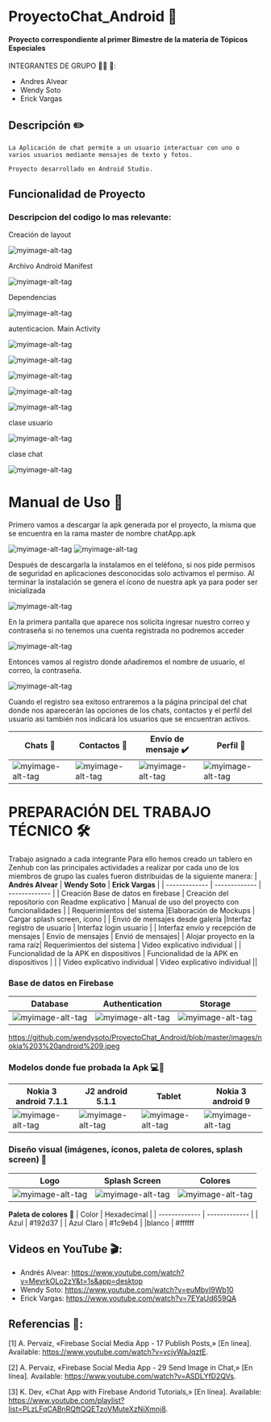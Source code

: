 
# ProyectoChat_Android :iphone:
 #### Proyecto correspondiente al primer Bimestre de la materia de Tópicos Especiales
INTEGRANTES DE GRUPO  :woman::boy: :boy::
- Andres Alvear
- Wendy Soto
- Erick Vargas


## Descripción :pencil2:
```
La Aplicación de chat permite a un usuario interactuar con uno o varios usuarios mediante mensajes de texto y fotos.

Proyecto desarrollado en Android Studio.
```

## Funcionalidad de Proyecto
### Descripcion del codigo lo mas relevante:
Creación de layout

![myimage-alt-tag](https://github.com/wendysoto/ProyectoChat_Android/blob/master/images/layout.jpeg)

Archivo Android Manifest

![myimage-alt-tag](https://github.com/wendysoto/ProyectoChat_Android/blob/master/images/manifest.jpeg)

Dependencias

![myimage-alt-tag](https://github.com/wendysoto/ProyectoChat_Android/blob/master/images/dependencias.jpeg)

autenticacion. Main Activity

![myimage-alt-tag](https://github.com/wendysoto/ProyectoChat_Android/blob/master/images/autenticacion.jpeg)


![myimage-alt-tag](https://github.com/wendysoto/ProyectoChat_Android/blob/master/images/estado%20activo.jpeg)

![myimage-alt-tag](https://github.com/wendysoto/ProyectoChat_Android/blob/master/images/message%20type_text.jpeg)


![myimage-alt-tag](https://github.com/wendysoto/ProyectoChat_Android/blob/master/images/message_type_image.jpeg)


![myimage-alt-tag](https://github.com/wendysoto/ProyectoChat_Android/blob/master/images/pantallas%20init.jpeg)

clase usuario

![myimage-alt-tag](https://github.com/wendysoto/ProyectoChat_Android/blob/master/images/class.user.jpeg)

clase chat

![myimage-alt-tag](https://github.com/wendysoto/ProyectoChat_Android/blob/master/images/class_chat.jpeg)


# Manual de Uso :book:
Primero vamos a descargar la apk generada por el proyecto, la misma que se encuentra en la rama master de nombre chatApp.apk
 
![myimage-alt-tag](https://github.com/wendysoto/ProyectoChat_Android/blob/master/images/app_c.png)
![myimage-alt-tag](https://github.com/wendysoto/ProyectoChat_Android/blob/master/images/mockp.JPG)

Después de descargarla la instalamos en el teléfono, si nos pide permisos de seguridad en aplicaciones desconocidas solo activamos el permiso.
Al terminar la instalación se genera el ícono de nuestra apk ya para poder ser inicializada 

![myimage-alt-tag](https://github.com/wendysoto/ProyectoChat_Android/blob/master/images/pantalla.jpeg)

En la primera pantalla que aparece nos solicita ingresar nuestro correo y contraseña si no tenemos una cuenta registrada no podremos acceder

![myimage-alt-tag](https://github.com/wendysoto/ProyectoChat_Android/blob/master/images/login.jpeg) 

Entonces vamos al registro donde añadiremos el nombre de usuario, el correo, la contraseña.

![myimage-alt-tag](https://github.com/wendysoto/ProyectoChat_Android/blob/master/images/register.jpeg) 

Cuando el registro sea exitoso entraremos a la página principal del chat donde nos aparecerán las opciones de los chats, contactos y el perfil del usuario asi también nos indicará los usuarios que se encuentran activos.

| **Chats** :speech_balloon: | **Contactos** :busts_in_silhouette: | **Envío de mensaje** :heavy_check_mark:|**Perfil** :bust_in_silhouette:|
| ------------- | ------------- | ------------- | ------------- |
|![myimage-alt-tag](https://github.com/wendysoto/ProyectoChat_Android/blob/master/images/chats.jpeg) |![myimage-alt-tag](https://github.com/wendysoto/ProyectoChat_Android/blob/master/images/contact.jpeg)  |![myimage-alt-tag](https://github.com/wendysoto/ProyectoChat_Android/blob/master/images/message.jpeg)  |![myimage-alt-tag](https://github.com/wendysoto/ProyectoChat_Android/blob/master/images/profile.jpeg) |

# PREPARACIÓN DEL TRABAJO TÉCNICO 🛠️

 Trabajo asignado a cada integrante
Para ello hemos creado un tablero en Zenhub con las principales actividades a realizar por cada uno de los miembros de grupo las cuales fueron distribuidas de la siguiente manera:
| **Andrés Alvear** | **Wendy Soto** | **Erick Vargas** |
| ------------- | ------------- | ------------- |
| Creación Base de datos en firebase  |	Creación del repositorio con Readme explicativo |  Manual de uso del proyecto con funcionalidades |
| Requerimientos del sistema  |Elaboración de Mockups  | 	Cargar splash screen, ícono  |
| Envió de mensajes desde galería |Interfaz registro de usuario | Interfaz login usuario |
| Interfaz envío y recepción de mensajes | Envío de mensajes | Envió de mensajes|
| Alojar proyecto en la rama raíz| Requerimientos del sistema |	Video explicativo individual |
| Funcionalidad de la APK en dispositivos | Funcionalidad de la APK en dispositivos | |
| Video explicativo individual |   Video explicativo individual ||

 ### Base de datos en Firebase
 | **Database** | **Authentication** | **Storage** |
| ------------- | ------------- | ------------- |
| 	![myimage-alt-tag](https://github.com/wendysoto/ProyectoChat_Android/blob/master/images/database.JPG)|	![myimage-alt-tag](https://github.com/wendysoto/ProyectoChat_Android/blob/master/images/authentication.JPG)|![myimage-alt-tag](https://github.com/wendysoto/ProyectoChat_Android/blob/master/images/Storage.JPG) |

https://github.com/wendysoto/ProyectoChat_Android/blob/master/images/nokia%203%20android%209.jpeg

### Modelos donde fue probada la Apk :computer::iphone:

| **Nokia 3 android 7.1.1** | **J2 android 5.1.1** | **Tablet** | **Nokia 3 android 9** |
| ------------- | ------------- | ------------- |------------- |
| 	![myimage-alt-tag](https://github.com/wendysoto/ProyectoChat_Android/blob/master/images/nokia3.jpg)  |	![myimage-alt-tag](https://github.com/wendysoto/ProyectoChat_Android/blob/master/images/login.jpeg) |  ![myimage-alt-tag](https://github.com/wendysoto/ProyectoChat_Android/blob/master/images/tablet.JPG)  | ![myimage-alt-tag](https://github.com/wendysoto/ProyectoChat_Android/blob/master/images/nokia%203%20android%209.jpeg)|



### Diseño visual (imágenes, íconos, paleta de colores, splash screen)  :red_circle:
| **Logo** | **Splash Screen** | **Colores** |
| ------------- | ------------- | ------------- |
| 	![myimage-alt-tag](https://github.com/wendysoto/ProyectoChat_Android/blob/master/images/icon.JPG)|	![myimage-alt-tag](https://github.com/wendysoto/ProyectoChat_Android/blob/master/images/splash.jpeg)|![myimage-alt-tag](https://github.com/wendysoto/ProyectoChat_Android/blob/master/images/paleta.JPG) |


**Paleta de colores** :art:
| Color | Hexadecimal |
| ------------- | ------------- |
| Azul  | #192d37  |
| Azul Claro | #1c9eb4  |
|blanco | #ffffff

## Videos en YouTube :clapper::

- Andrés Alvear: https://www.youtube.com/watch?v=MevrkOLo2zY&t=1s&app=desktop
- Wendy Soto: https://www.youtube.com/watch?v=euMbvI9Wb10
- Erick Vargas: https://www.youtube.com/watch?v=7EYaUd659QA

## Referencias :link:: 

[1] 	A. Pervaiz, «Firebase Social Media App - 17 Publish Posts,» [En línea]. Available: https://www.youtube.com/watch?v=vcjvWaJqztE.

[2] 	A. Pervaiz, «Firebase Social Media App - 29 Send Image in Chat,» [En línea]. Available: https://www.youtube.com/watch?v=ASDLYfD2QVs.

[3] 	K. Dev, «Chat App with Firebase Andorid Tutorials,» [En línea]. Available: https://www.youtube.com/playlist?list=PLzLFqCABnRQftQQETzoVMuteXzNiXmnj8.




